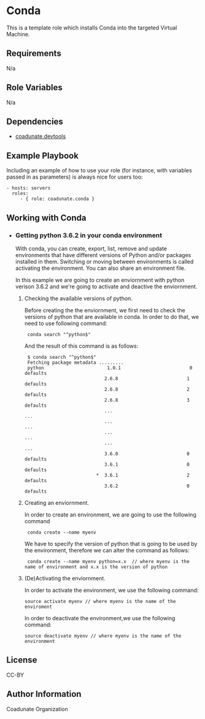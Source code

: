 Conda
=========

This is a template role which installs Conda into the targeted Virtual Machine.

Requirements
------------

N/a

Role Variables
--------------

N/a

Dependencies
------------

- [coadunate.devtools](https://github.com/coadunate/ansible-role-devtools) 

Example Playbook
----------------

Including an example of how to use your role (for instance, with variables passed in as parameters) is always nice for users too:

    - hosts: servers
      roles:
         - { role: coadunate.conda }


Working with Conda
------------------

- ### Getting python 3.6.2 in your conda environment
    With conda, you can create, export, list, remove and update environments that have different versions of Python and/or packages installed in them. Switching or moving between environments is called activating the environment. You can also share an environment file.
    
    In this example we are going to create an enviornment with python verison 3.6.2 and we're going to activate and deactive the enviornment.
    
    1. Checking the available versions of python.
    
        Before creating the the enviornment, we first need to check the versions of python that are available in conda. In order to do that, we need to use following command:
        
            conda search "^python$"
        
        And the result of this command is as follows:
        
            $ conda search "^python$"
            Fetching package metadata .........
            python                       1.0.1                         0  defaults
                                        2.6.8                         1  defaults
                                        2.6.8                         2  defaults
                                        2.6.8                         3  defaults
                                        ...                              ...
                                        ...                              ...
                                        ...                              ...
                                        ...                              ...
                                        3.6.0                         0  defaults
                                        3.6.1                         0  defaults
                                     *  3.6.1                         2  defaults
                                        3.6.2                         0  defaults
                                        
                                        

    
    2. Creating an enviornment.
    
        In order to create an environment, we are going to use the following command
        
            conda create --name myenv
        
        We have to specify the version of python that is going to be used by the environment, therefore we can alter the command as follows:
        
            conda create --name myenv python=x.x  // where myenv is the name of environment and x.x is the version of python
            
    3.  (De)Activating the enviornment.
    
        In order to activate the environment, we use the following command:
        
            source activate myenv // where myenv is the name of the enviroment
        
        In order to deactivate the environment,we use the following command:
        
            source deactivate myenv // where myenv is the name of the environment
            
       


License
-------

CC-BY

Author Information
------------------

Coadunate Organization
